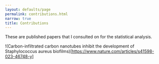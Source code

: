 ```yaml
---
layout: defaults/page
permalink: contributions.html
narrow: true
title: Contributions
---
```


These are published papers that I consulted on for the statistical analysis.

!(Carbon-infiltrated carbon nanotubes inhibit the development of Staphylococcus aureus biofilms)[https://www.nature.com/articles/s41598-023-46748-y]
